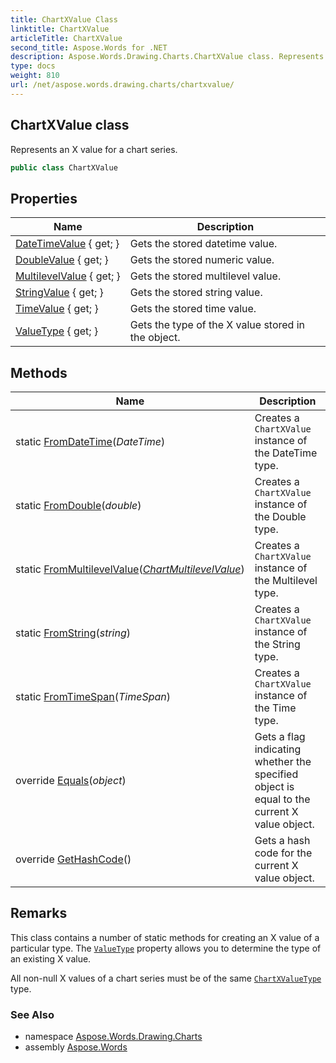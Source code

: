 ```yaml
---
title: ChartXValue Class
linktitle: ChartXValue
articleTitle: ChartXValue
second_title: Aspose.Words for .NET
description: Aspose.Words.Drawing.Charts.ChartXValue class. Represents an X value for a chart series in C#.
type: docs
weight: 810
url: /net/aspose.words.drawing.charts/chartxvalue/
---
```

## ChartXValue class

Represents an X value for a chart series.

```csharp
public class ChartXValue
```

## Properties

| Name | Description |
| --- | --- |
| [DateTimeValue](../../aspose.words.drawing.charts/chartxvalue/datetimevalue/) { get; } | Gets the stored datetime value. |
| [DoubleValue](../../aspose.words.drawing.charts/chartxvalue/doublevalue/) { get; } | Gets the stored numeric value. |
| [MultilevelValue](../../aspose.words.drawing.charts/chartxvalue/multilevelvalue/) { get; } | Gets the stored multilevel value. |
| [StringValue](../../aspose.words.drawing.charts/chartxvalue/stringvalue/) { get; } | Gets the stored string value. |
| [TimeValue](../../aspose.words.drawing.charts/chartxvalue/timevalue/) { get; } | Gets the stored time value. |
| [ValueType](../../aspose.words.drawing.charts/chartxvalue/valuetype/) { get; } | Gets the type of the X value stored in the object. |

## Methods

| Name | Description |
| --- | --- |
| static [FromDateTime](../../aspose.words.drawing.charts/chartxvalue/fromdatetime/)(*DateTime*) | Creates a `ChartXValue` instance of the DateTime type. |
| static [FromDouble](../../aspose.words.drawing.charts/chartxvalue/fromdouble/)(*double*) | Creates a `ChartXValue` instance of the Double type. |
| static [FromMultilevelValue](../../aspose.words.drawing.charts/chartxvalue/frommultilevelvalue/)(*[ChartMultilevelValue](../chartmultilevelvalue/)*) | Creates a `ChartXValue` instance of the Multilevel type. |
| static [FromString](../../aspose.words.drawing.charts/chartxvalue/fromstring/)(*string*) | Creates a `ChartXValue` instance of the String type. |
| static [FromTimeSpan](../../aspose.words.drawing.charts/chartxvalue/fromtimespan/)(*TimeSpan*) | Creates a `ChartXValue` instance of the Time type. |
| override [Equals](../../aspose.words.drawing.charts/chartxvalue/equals/)(*object*) | Gets a flag indicating whether the specified object is equal to the current X value object. |
| override [GetHashCode](../../aspose.words.drawing.charts/chartxvalue/gethashcode/)() | Gets a hash code for the current X value object. |

## Remarks

This class contains a number of static methods for creating an X value of a particular type. The [`ValueType`](./valuetype/) property allows you to determine the type of an existing X value.

All non-null X values of a chart series must be of the same [`ChartXValueType`](../chartxvaluetype/) type.

### See Also

* namespace [Aspose.Words.Drawing.Charts](../../aspose.words.drawing.charts/)
* assembly [Aspose.Words](../../)
